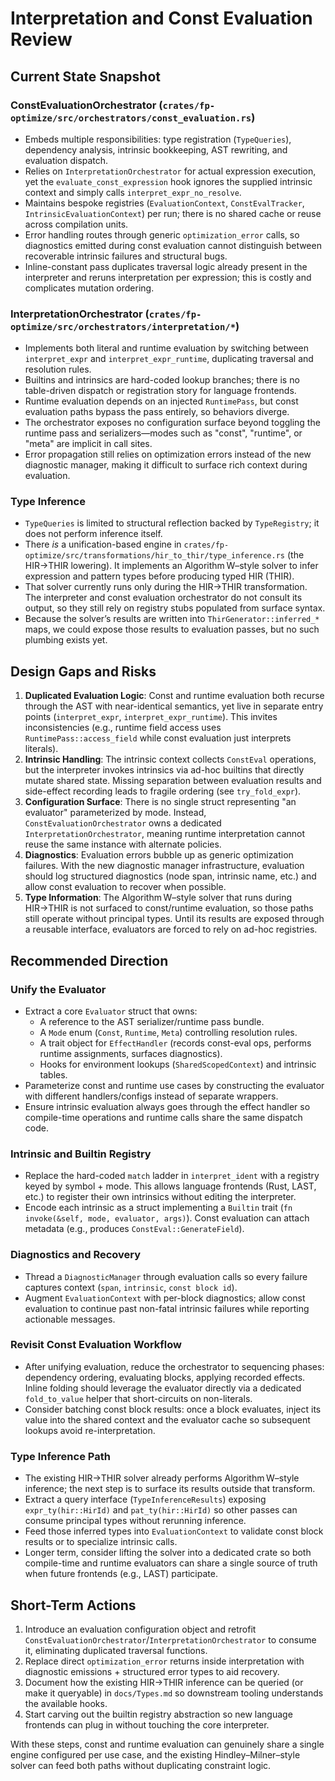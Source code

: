 # Interpretation and Const Evaluation Review

## Current State Snapshot

### ConstEvaluationOrchestrator (`crates/fp-optimize/src/orchestrators/const_evaluation.rs`)
- Embeds multiple responsibilities: type registration (`TypeQueries`), dependency analysis, intrinsic bookkeeping, AST rewriting, and evaluation dispatch.
- Relies on `InterpretationOrchestrator` for actual expression execution, yet the `evaluate_const_expression` hook ignores the supplied intrinsic context and simply calls `interpret_expr_no_resolve`.
- Maintains bespoke registries (`EvaluationContext`, `ConstEvalTracker`, `IntrinsicEvaluationContext`) per run; there is no shared cache or reuse across compilation units.
- Error handling routes through generic `optimization_error` calls, so diagnostics emitted during const evaluation cannot distinguish between recoverable intrinsic failures and structural bugs.
- Inline-constant pass duplicates traversal logic already present in the interpreter and reruns interpretation per expression; this is costly and complicates mutation ordering.

### InterpretationOrchestrator (`crates/fp-optimize/src/orchestrators/interpretation/*`)
- Implements both literal and runtime evaluation by switching between `interpret_expr` and `interpret_expr_runtime`, duplicating traversal and resolution rules.
- Builtins and intrinsics are hard-coded lookup branches; there is no table-driven dispatch or registration story for language frontends.
- Runtime evaluation depends on an injected `RuntimePass`, but const evaluation paths bypass the pass entirely, so behaviors diverge.
- The orchestrator exposes no configuration surface beyond toggling the runtime pass and serializers—modes such as "const", "runtime", or "meta" are implicit in call sites.
- Error propagation still relies on optimization errors instead of the new diagnostic manager, making it difficult to surface rich context during evaluation.

### Type Inference
- `TypeQueries` is limited to structural reflection backed by `TypeRegistry`; it does not perform inference itself.
- There *is* a unification-based engine in `crates/fp-optimize/src/transformations/hir_to_thir/type_inference.rs` (the HIR→THIR lowering). It implements an Algorithm W–style solver to infer expression and pattern types before producing typed HIR (THIR).
- That solver currently runs only during the HIR→THIR transformation. The interpreter and const evaluation orchestrator do not consult its output, so they still rely on registry stubs populated from surface syntax.
- Because the solver’s results are written into `ThirGenerator::inferred_*` maps, we could expose those results to evaluation passes, but no such plumbing exists yet.

## Design Gaps and Risks

1. **Duplicated Evaluation Logic**: Const and runtime evaluation both recurse through the AST with near-identical semantics, yet live in separate entry points (`interpret_expr`, `interpret_expr_runtime`). This invites inconsistencies (e.g., runtime field access uses `RuntimePass::access_field` while const evaluation just interprets literals).
2. **Intrinsic Handling**: The intrinsic context collects `ConstEval` operations, but the interpreter invokes intrinsics via ad-hoc builtins that directly mutate shared state. Missing separation between evaluation results and side-effect recording leads to fragile ordering (see `try_fold_expr`).
3. **Configuration Surface**: There is no single struct representing "an evaluator" parameterized by mode. Instead, `ConstEvaluationOrchestrator` owns a dedicated `InterpretationOrchestrator`, meaning runtime interpretation cannot reuse the same instance with alternate policies.
4. **Diagnostics**: Evaluation errors bubble up as generic optimization failures. With the new diagnostic manager infrastructure, evaluation should log structured diagnostics (node span, intrinsic name, etc.) and allow const evaluation to recover when possible.
5. **Type Information**: The Algorithm W–style solver that runs during HIR→THIR is not surfaced to const/runtime evaluation, so those paths still operate without principal types. Until its results are exposed through a reusable interface, evaluators are forced to rely on ad-hoc registries.

## Recommended Direction

### Unify the Evaluator
- Extract a core `Evaluator` struct that owns:
  - A reference to the AST serializer/runtime pass bundle.
  - A `Mode` enum (`Const`, `Runtime`, `Meta`) controlling resolution rules.
  - A trait object for `EffectHandler` (records const-eval ops, performs runtime assignments, surfaces diagnostics).
  - Hooks for environment lookups (`SharedScopedContext`) and intrinsic tables.
- Parameterize const and runtime use cases by constructing the evaluator with different handlers/configs instead of separate wrappers.
- Ensure intrinsic evaluation always goes through the effect handler so compile-time operations and runtime calls share the same dispatch code.

### Intrinsic and Builtin Registry
- Replace the hard-coded `match` ladder in `interpret_ident` with a registry keyed by symbol + mode. This allows language frontends (Rust, LAST, etc.) to register their own intrinsics without editing the interpreter.
- Encode each intrinsic as a struct implementing a `Builtin` trait (`fn invoke(&self, mode, evaluator, args)`). Const evaluation can attach metadata (e.g., produces `ConstEval::GenerateField`).

### Diagnostics and Recovery
- Thread a `DiagnosticManager` through evaluation calls so every failure captures context (`span`, `intrinsic`, `const block id`).
- Augment `EvaluationContext` with per-block diagnostics; allow const evaluation to continue past non-fatal intrinsic failures while reporting actionable messages.

### Revisit Const Evaluation Workflow
- After unifying evaluation, reduce the orchestrator to sequencing phases: dependency ordering, evaluating blocks, applying recorded effects. Inline folding should leverage the evaluator directly via a dedicated `fold_to_value` helper that short-circuits on non-literals.
- Consider batching const block results: once a block evaluates, inject its value into the shared context and the evaluator cache so subsequent lookups avoid re-interpretation.

### Type Inference Path
- The existing HIR→THIR solver already performs Algorithm W–style inference; the next step is to surface its results outside that transform.
- Extract a query interface (`TypeInferenceResults`) exposing `expr_ty(hir::HirId)` and `pat_ty(hir::HirId)` so other passes can consume principal types without rerunning inference.
- Feed those inferred types into `EvaluationContext` to validate const block results or to specialize intrinsic calls.
- Longer term, consider lifting the solver into a dedicated crate so both compile-time and runtime evaluators can share a single source of truth when future frontends (e.g., LAST) participate.

## Short-Term Actions
1. Introduce an evaluation configuration object and retrofit `ConstEvaluationOrchestrator`/`InterpretationOrchestrator` to consume it, eliminating duplicated traversal functions.
2. Replace direct `optimization_error` returns inside interpretation with diagnostic emissions + structured error types to aid recovery.
3. Document how the existing HIR→THIR inference can be queried (or make it queryable) in `docs/Types.md` so downstream tooling understands the available hooks.
4. Start carving out the builtin registry abstraction so new language frontends can plug in without touching the core interpreter.

With these steps, const and runtime evaluation can genuinely share a single engine configured per use case, and the existing Hindley–Milner–style solver can feed both paths without duplicating constraint logic.
